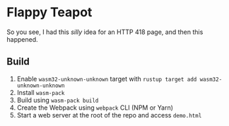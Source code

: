 # Flappy Teapot

So you see, I had this _silly_ idea for an HTTP 418 page, and then this happened.

## Build
1) Enable `wasm32-unknown-unknown` target with `rustup target add wasm32-unknown-unknown`
2) Install `wasm-pack`
3) Build using `wasm-pack build`
4) Create the Webpack using `webpack` CLI (NPM or Yarn)
5) Start a web server at the root of the repo and access `demo.html`
